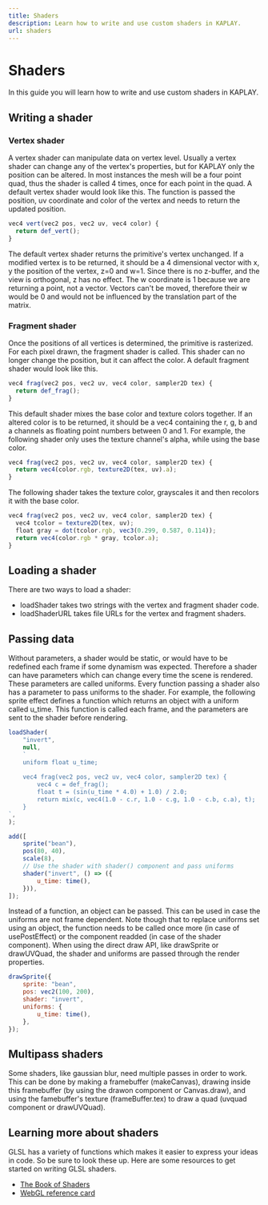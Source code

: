 ```yaml
---
title: Shaders
description: Learn how to write and use custom shaders in KAPLAY.
url: shaders
---
```


# Shaders

In this guide you will learn how to write and use custom shaders in KAPLAY.

## Writing a shader

### Vertex shader

A vertex shader can manipulate data on vertex level. Usually a vertex shader can
change any of the vertex's properties, but for KAPLAY only the position can be
altered. In most instances the mesh will be a four point quad, thus the shader
is called 4 times, once for each point in the quad. A default vertex shader
would look like this. The function is passed the position, uv coordinate and
color of the vertex and needs to return the updated position.

```js
vec4 vert(vec2 pos, vec2 uv, vec4 color) {
  return def_vert();
}
```

The default vertex shader returns the primitive's vertex unchanged. If a
modified vertex is to be returned, it should be a 4 dimensional vector with x, y
the position of the vertex, z=0 and w=1. Since there is no z-buffer, and the
view is orthogonal, z has no effect. The w coordinate is 1 because we are
returning a point, not a vector. Vectors can't be moved, therefore their w would
be 0 and would not be influenced by the translation part of the matrix.

### Fragment shader

Once the positions of all vertices is determined, the primitive is rasterized.
For each pixel drawn, the fragment shader is called. This shader can no longer
change the position, but it can affect the color. A default fragment shader
would look like this.

```js
vec4 frag(vec2 pos, vec2 uv, vec4 color, sampler2D tex) {
  return def_frag();
}
```

This default shader mixes the base color and texture colors together. If an
altered color is to be returned, it should be a vec4 containing the r, g, b and
a channels as floating point numbers between 0 and 1. For example, the following
shader only uses the texture channel's alpha, while using the base color.

```js
vec4 frag(vec2 pos, vec2 uv, vec4 color, sampler2D tex) {
  return vec4(color.rgb, texture2D(tex, uv).a);
}
```

The following shader takes the texture color, grayscales it and then recolors it
with the base color.

```js
vec4 frag(vec2 pos, vec2 uv, vec4 color, sampler2D tex) {
  vec4 tcolor = texture2D(tex, uv);
  float gray = dot(tcolor.rgb, vec3(0.299, 0.587, 0.114));
  return vec4(color.rgb * gray, tcolor.a);
}
```

## Loading a shader

There are two ways to load a shader:

-   loadShader takes two strings with the vertex and fragment shader code.
-   loadShaderURL takes file URLs for the vertex and fragment shaders.

## Passing data

Without parameters, a shader would be static, or would have to be redefined each
frame if some dynamism was expected. Therefore a shader can have parameters
which can change every time the scene is rendered. These parameters are called
uniforms. Every function passing a shader also has a parameter to pass uniforms
to the shader. For example, the following sprite effect defines a function which
returns an object with a uniform called u_time. This function is called each
frame, and the parameters are sent to the shader before rendering.

```js
loadShader(
    "invert",
    null,
    `
	uniform float u_time;
	
	vec4 frag(vec2 pos, vec2 uv, vec4 color, sampler2D tex) {
		vec4 c = def_frag();
		float t = (sin(u_time * 4.0) + 1.0) / 2.0;
		return mix(c, vec4(1.0 - c.r, 1.0 - c.g, 1.0 - c.b, c.a), t);
	}
`,
);

add([
    sprite("bean"),
    pos(80, 40),
    scale(8),
    // Use the shader with shader() component and pass uniforms
    shader("invert", () => ({
        u_time: time(),
    })),
]);
```

Instead of a function, an object can be passed. This can be used in case the
uniforms are not frame dependent. Note though that to replace uniforms set using
an object, the function needs to be called once more (in case of usePostEffect)
or the component readded (in case of the shader component). When using the
direct draw API, like drawSprite or drawUVQuad, the shader and uniforms are
passed through the render properties.

```js
drawSprite({
    sprite: "bean",
    pos: vec2(100, 200),
    shader: "invert",
    uniforms: {
        u_time: time(),
    },
});
```

## Multipass shaders

Some shaders, like gaussian blur, need multiple passes in order to work. This
can be done by making a framebuffer (makeCanvas), drawing inside this
framebuffer (by using the drawon component or Canvas.draw), and using the
famebuffer's texture (frameBuffer.tex) to draw a quad (uvquad component or
drawUVQuad).

## Learning more about shaders

GLSL has a variety of functions which makes it easier to express your ideas in
code. So be sure to look these up. Here are some resources to get started on
writing GLSL shaders.

-   [The Book of Shaders](https://thebookofshaders.com/)
-   [WebGL reference card](https://www.khronos.org/files/webgl/webgl-reference-card-1_0.pdf)
